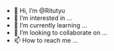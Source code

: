 - 👋 Hi, I’m @Ritutyu
- 👀 I’m interested in ...
- 🌱 I’m currently learning ...
- 💞️ I’m looking to collaborate on ...
- 📫 How to reach me ...

<!---
Ritutyu/Ritutyu is a ✨ special ✨ repository because its `README.md` (this file) appears on your GitHub profile.
You can click the Preview link to take a look at your changes.
--->
